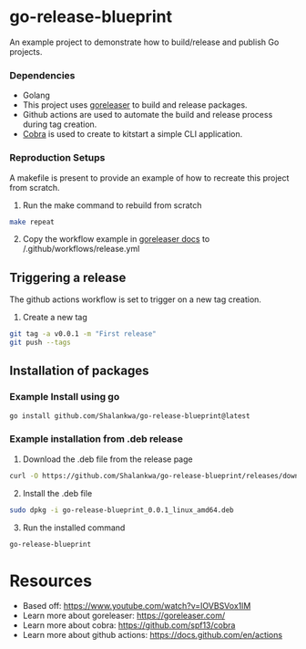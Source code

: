 
# go-release-blueprint
An example project to demonstrate how to build/release and publish Go projects.

### Dependencies
- Golang
- This project uses [goreleaser](https://goreleaser.com/) to build and release packages.
- Github actions are used to automate the build and release process during tag creation.
- [Cobra](https://github.com/spf13/cobra) is used to create to kitstart a simple CLI application.

### Reproduction Setups
A makefile is present to provide an example of how to recreate this project from scratch.
1. Run the make command to rebuild from scratch
```bash
make repeat
```

2. Copy the workflow example in [goreleaser docs](https://goreleaser.com/ci/actions/) to /.github/workflows/release.yml

## Triggering a release
The github actions workflow is set to trigger on a new tag creation.
1. Create a new tag
```bash
git tag -a v0.0.1 -m "First release"
git push --tags
```

## Installation of packages
### Example Install using go
```bash
go install github.com/Shalankwa/go-release-blueprint@latest
```

### Example installation from .deb release
1. Download the .deb file from the release page
```bash
curl -O https://github.com/Shalankwa/go-release-blueprint/releases/download/v0.0.1/go-release-blueprint_0.0.1_linux_amd64.deb
```
2. Install the .deb file
```bash
sudo dpkg -i go-release-blueprint_0.0.1_linux_amd64.deb
```
3. Run the installed command
```bash
go-release-blueprint
```

# Resources
- Based off: https://www.youtube.com/watch?v=IOVBSVox1lM
- Learn more about goreleaser: https://goreleaser.com/
- Learn more about cobra: https://github.com/spf13/cobra
- Learn more about github actions: https://docs.github.com/en/actions